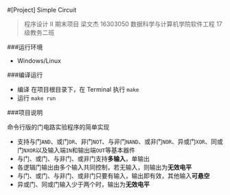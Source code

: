 #[Project] Simple Circuit

> 程序设计 Ⅱ 期末项目 梁文杰 16303050 数据科学与计算机学院软件工程 17 级教务二班

###运行环境

- Windows/Linux

###编译运行

- 编译
  在项目根目录下，在 Terminal 执行
  `make`
- 运行
  `make run`

###项目说明

命令行版的门电路实验程序的简单实现

- 支持与门`AND`、或门`OR`、非门`NOT`、与非门`NAND`、或非门`NOR`、异或门`XOR`、同或门`NXOR`以及输入端`IN`和输出端`OUT`等基本器件
- 与门、或门、与非门、或非门支持**多输入**，单输出
- 各逻辑门输出由多个输入共同控制，若无输入，则输出为**无效电平**
- 与门、或门、与非门、或非门只要有输入，输出即有效，其他输入**可悬空**
- 异或门、同或门输入少于两个时，输出为**无效电平**
